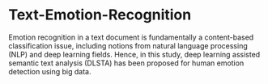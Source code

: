 # Text-Emotion-Recognition
Emotion recognition in a text document is fundamentally a content-based classification issue, including notions from natural language processing (NLP) and deep learning fields. Hence, in this study, deep learning assisted semantic text analysis (DLSTA) has been proposed for human emotion detection using big data.
